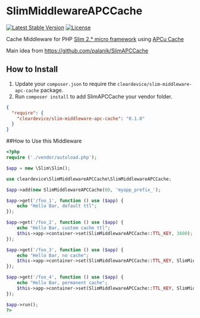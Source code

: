 SlimMiddlewareAPCCache
============
[![Latest Stable Version](https://poser.pugx.org/cleardevice/slim-middleware-apc-cache/v/stable.svg)](https://packagist.org/packages/cleardevice/slim-middleware-apc-cache)
[![License](https://poser.pugx.org/cleardevice/slim-middleware-apc-cache/license.svg)](https://github.com/cleardevice/SlimMiddlewareAPCCache/blob/master/LICENSE)

Cache Middleware for PHP [Slim 2.* micro framework](http://www.slimframework.com/) using [APCu Cache](http://www.php.net/manual/en/book.apc.php)

Main idea from https://github.com/palanik/SlimAPCCache

## How to Install

1. Update your `composer.json` to require the `cleardevice/slim-middleware-apc-cache` package.
2. Run `composer install` to add SlimAPCCache your vendor folder.
```json
{
  "require": {
    "cleardevice/slim-middleware-apc-cache": "0.1.0"
  }
}
```

##How to Use this Middleware
```php
<?php
require ('./vendor/autoload.php');

$app = new \Slim\Slim();

use cleardevice\SlimMiddlewareAPCCache\SlimMiddlewareAPCCache;

$app->add(new SlimMiddlewareAPCCache(60, 'myapp_prefix_');

$app->get('/foo_1', function () use ($app) {
    echo "Hello Bar, default ttl";
});

$app->get('/foo_2', function () use ($app) {
    echo "Hello Bar, custom cache ttl";
    $this->app->container->set(SlimMiddlewareAPCCache::TTL_KEY, 3600);
});

$app->get('/foo_3', function () use ($app) {
    echo "Hello Bar, no cache";
    $this->app->container->set(SlimMiddlewareAPCCache::TTL_KEY, SlimMiddlewareAPCCache::TTL_NO_CACHE);
});

$app->get('/foo_4', function () use ($app) {
    echo "Hello Bar, permanent cache";
    $this->app->container->set(SlimMiddlewareAPCCache::TTL_KEY, SlimMiddlewareAPCCache::TTL_PERMANENT_CACHE);
});

$app->run();
?>
```
